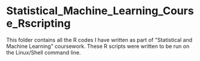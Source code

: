 # Statistical_Machine_Learning_Course_Rscripting



This folder contains all the R codes I have written as part of "Statistical and Machine Learning" coursework. 
These R scripts were written to be run on the Linux/Shell command line.
